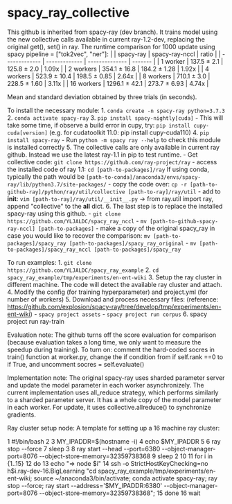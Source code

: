 # spacy_ray_collective
This github is inherited from spacy-ray (dev branch). It trains model using the new collective calls available in current ray-1.2-dev, replacing the original get(), set() in ray.
The runtime comparison for 1000 update using spacy pipeline = ["tok2vec", "ner"]:
    |               | spacy-ray     | spacy-ray-nccl | ratio   | 
    | ------------- | ------------- | -------------- | ------- |
    | 1 worker      | 137.5 ± 2.1   | 125.8 ± 2.0    |  1.09x  |
    | 2 workers     | 354.1 ± 16.8  | 184.2 ± 1.28   |  1.92x  |
    | 4 workers     | 523.9 ± 10.4  | 198.5 ± 0.85   |  2.64x  |
    | 8 workers     | 710.1 ± 3.0   | 228.5 ± 1.60   |  3.11x  |
    | 16 workers    | 1296.1 ± 42.1 | 273.7 ± 6.93   |  4.74x  |

Mean and standard deviation obtained by three trials (in seconds).
    

To install the necessary module:
    1. ```conda create -n spacy-ray python=3.7.3```
    2. ```conda activate spacy-ray```
    3. ```pip install spacy-nightly[cuda]```
       - This will take some time, if observe a build error in cupy, try: ```pip install cupy-cuda[version]``` (e.g. for cudatoolkit 11.0: pip install cupy-cuda110)
    4. ```pip install spacy-ray```
       - Run     ```python -m spacy ray --help```     to check this module is installed correctly
    5. The collective calls are only available in current ray github. Instead we use the latest ray-1.1 in pip to test runtime.
       - Get collective code:     ```git clone https://github.com/ray-project/ray```
       - access the installed code of ray 1.1:    ```cd [path-to-packages]/ray```
         If using conda, typically the path would be ```[path-to-conda]/anaconda3/envs/spacy-ray/lib/python3.7/site-packages/```
       - copy the code over: ```cp -r [path-to-github-ray]/python/ray/util/collective [path-to-ray]/ray/util```
       - add to __init__: ```vim [path-to-ray]/ray/util/__init__.py``` -> from ray.util import ray, append "collective" to the __all__ dict.
    6. The last step is to replace the installed spacy-ray using this github.
       - ```git clone https://github.com/YLJALDC/spacy_ray_nccl```
       - ```mv [path-to-github-spacy-ray-nccl] [path-to-packages]```
       - make a copy of the original spacy_ray in case you would like to recover the comparison:  ```mv [path-to-packages]/spacy_ray [path-to-packages]/spacy_ray_original```
       - ```mv [path-to-packages]/spacy_ray_nccl [path-to-packages]/spacy_ray```

To run examples:
    1. ```git clone https://github.com/YLJALDC/spacy_ray_example```
    2. ```cd spacy_ray_example/tmp/experiments/en-ent-wiki```
    3. Setup the ray cluster in different machine. The code will detect the available ray cluster and attach.
    4. Modify the config (for training hyperparameter) and project.yml (for number of workers)
    5. Download and process necessary files: (reference: https://github.com/explosion/spacy-ray/tree/develop/tmp/experiments/en-ent-wiki)
       - ```spacy project assets```
       - ```spacy project run corpus```
    6. spacy project run ray-train

Evaluation note:
    The github turns off the score evaluation for comparison (because evaluation takes a long time, we only want to measure the speedup during training).
    To turn on: comment the hard-coded socres in train() function at worker.py, change the if condition from if self.rank ==0 to if True, and uncomment socres = self.evaluate()

Implementation note:
    The original spacy-ray uses sharded parameter server and update the model parameter in each worker asynchronizely. The current implementation uses all_reduce strategy, which
performs similarly to a sharded parameter server. It has a whole copy of the model parameter in each worker. For update, it uses collective.allreduce() to synchronize gradients.

Ray cluster setup node: 
    A template for setting up a 16 machine ray cluster:

  1 #!/bin/bash
  2
  3 MY_IPADDR=$(hostname -i)
  4 echo $MY_IPADDR
  5
  6 ray stop --force
  7 sleep 3
  8 ray start --head --port=6380 --object-manager-port=8076  --object-store-memory=32359738368
  9 sleep 2
 10
 11 for i in {1..15}
 12 do
 13   echo "=> node $i"
 14   ssh -o StrictHostKeyChecking=no h$i.ray-dev-16.BigLearning "cd spacy_ray_example/tmp/experiments/en-ent-wiki;  source ~/anaconda3/bin/activate; conda activate spacy-ray; ray stop --force; ray start --address='$MY_IPADDR:6380' --object-manager-port=8076 --object-store-memory=32359738368";
 15 done
 16 wait
    
